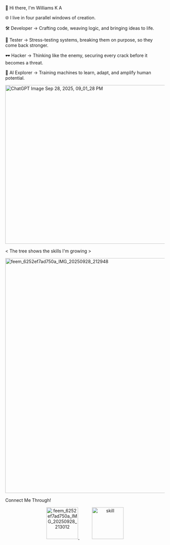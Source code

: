 👋 Hi there, I'm Williams K A 

🌐 I live in four parallel windows of creation.

🛠️ Developer → Crafting code, weaving logic, and bringing ideas to life.

🧪 Tester → Stress-testing systems, breaking them on purpose, so they come back stronger.

🕶️ Hacker → Thinking like the enemy, securing every crack before it becomes a threat.

🤖 AI Explorer → Training machines to learn, adapt, and amplify human potential.

<img width="1700" height="500" alt="ChatGPT Image Sep 28, 2025, 09_01_28 PM" src="https://github.com/user-attachments/assets/ad2d5ff7-1d47-4633-af35-9660b9c1d81f"/>


<  The tree shows the skills I'm growing >
<br>

<img width="724" height="740" alt="feem_6252ef7ad750a_IMG_20250928_212948" src="https://github.com/user-attachments/assets/bcf26fb4-6683-418b-8395-930230e739ee" />



Connect Me Through!
<br>


<p align="center">
<!-- LinkedIn Icon -->
<a href="https://www.linkedin.com/in/williams-ka-639b5b1b1/" target="_blank">
<img width="100" height="100" alt="feem_6252ef7ad750a_IMG_20250928_213012" src="c" />
</a>
&nbsp;&nbsp;&nbsp;&nbsp;
<!-- YouTube Icon -->
<a href="https://www.youtube.com/channel/UC4BA15O7d1WZ2zshTsWDptQ" target="_blank">

</a>
&nbsp;&nbsp;&nbsp;&nbsp;
<!-- Email Icon -->
<a href="mailto:kawilliamska@gmail.com">
<img width="100" height="100" alt="skill" src="https://github.com/user-attachments/assets/2ed2565f-2ea8-4742-b577-4b034e875aba" />


</a>
</p>
